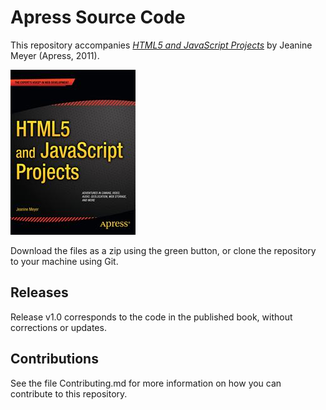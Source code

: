 # Apress Source Code

This repository accompanies [*HTML5 and JavaScript Projects*](http://www.apress.com/9781430240327) by Jeanine Meyer (Apress, 2011).

![Cover image](9781430240327.jpg)

Download the files as a zip using the green button, or clone the repository to your machine using Git.

## Releases

Release v1.0 corresponds to the code in the published book, without corrections or updates.

## Contributions

See the file Contributing.md for more information on how you can contribute to this repository.
